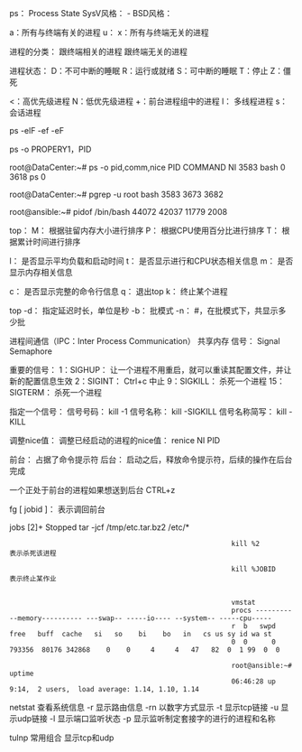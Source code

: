 ps： Process State
SysV风格： -
BSD风格：

a：所有与终端有关的进程
u：
x：所有与终端无关的进程

进程的分类：
跟终端相关的进程
跟终端无关的进程

进程状态：
D：不可中断的睡眠
R：运行或就绪
S：可中断的睡眠
T：停止
Z：僵死

<：高优先级进程
N：低优先级进程
+：前台进程组中的进程
l：  多线程进程
s： 会话进程     


ps
-elF
-ef
-eF

ps -o PROPERY1，PID

root@DataCenter:~# ps -o pid,comm,nice
PID COMMAND          NI
3583 bash              0
3618 ps                0  

root@DataCenter:~# pgrep -u root bash 
3583
3673
3682      

root@ansible:~# pidof /bin/bash
44072 42037 11779 2008                


top：
M：  根据驻留内存大小进行排序
P：   根据CPU使用百分比进行排序
T：   根据累计时间进行排序

l：      是否显示平均负载和启动时间
t：      是否显示进行和CPU状态相关信息
m：    是否显示内存相关信息

c：     是否显示完整的命令行信息
q：     退出top
k：     终止某个进程


top
-d：     指定延迟时长，单位是秒
-b：     批模式
-n：     #，在批模式下，共显示多少批

进程间通信（IPC：Inter Process Communication）
共享内存
信号： Signal
Semaphore

重要的信号：
1：SIGHUP：   让一个进程不用重启，就可以重读其配置文件，并让新的配置信息生效
2：SIGINT：   Ctrl+c  中止
9：SIGKILL：  杀死一个进程
15：SIGTERM：     杀死一个进程

指定一个信号：
信号号码：   kill -1
信号名称：   kill -SIGKILL
信号名称简写： kill -KILL


调整nice值：
调整已经启动的进程的nice值：
renice NI PID


前台： 占据了命令提示符
后台： 启动之后，释放命令提示符，后续的操作在后台完成

一个正处于前台的进程如果想送到后台
CTRL+z

fg  [ jobid ]： 表示调回前台

jobs
[2]+  Stopped           tar -jcf  /tmp/etc.tar.bz2  /etc/*

														   kill %2         表示杀死该进程

														   kill %JOBID     表示终止某作业


														   vmstat
														   procs -----------memory---------- ---swap-- -----io---- --system-- -----cpu-----
														   r  b   swpd   free   buff  cache   si   so    bi    bo   in   cs us sy id wa st
														   0  0      0 793356  80176 342868    0    0     4     4   47   82  0  1 99  0  0	

														   root@ansible:~# uptime
														   06:46:28 up  9:14,  2 users,  load average: 1.14, 1.10, 1.14 




netstat   查看系统信息
-r      显示路由信息
-rn     以数字方式显示
-t      显示tcp链接
-u      显示udp链接
-l       显示端口监听状态
-p      显示监听制定套接字的进行的进程和名称

tulnp   常用组合 显示tcp和udp



